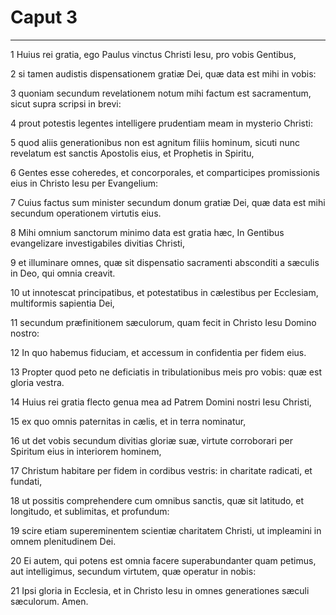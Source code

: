 # Caput 3

***

1 Huius rei gratia, ego Paulus vinctus Christi Iesu, pro vobis Gentibus,

2 si tamen audistis dispensationem gratiæ Dei, quæ data est mihi in vobis:

3 quoniam secundum revelationem notum mihi factum est sacramentum, sicut supra scripsi in brevi:

4 prout potestis legentes intelligere prudentiam meam in mysterio Christi:

5 quod aliis generationibus non est agnitum filiis hominum, sicuti nunc revelatum est sanctis Apostolis eius, et Prophetis in Spiritu,

6 Gentes esse coheredes, et concorporales, et comparticipes promissionis eius in Christo Iesu per Evangelium:

7 Cuius factus sum minister secundum donum gratiæ Dei, quæ data est mihi secundum operationem virtutis eius.

8 Mihi omnium sanctorum minimo data est gratia hæc, In Gentibus evangelizare investigabiles divitias Christi,

9 et illuminare omnes, quæ sit dispensatio sacramenti absconditi a sæculis in Deo, qui omnia creavit.

10 ut innotescat principatibus, et potestatibus in cælestibus per Ecclesiam, multiformis sapientia Dei,

11 secundum præfinitionem sæculorum, quam fecit in Christo Iesu Domino nostro:

12 In quo habemus fiduciam, et accessum in confidentia per fidem eius.

13 Propter quod peto ne deficiatis in tribulationibus meis pro vobis: quæ est gloria vestra.

14 Huius rei gratia flecto genua mea ad Patrem Domini nostri Iesu Christi,

15 ex quo omnis paternitas in cælis, et in terra nominatur,

16 ut det vobis secundum divitias gloriæ suæ, virtute corroborari per Spiritum eius in interiorem hominem,

17 Christum habitare per fidem in cordibus vestris: in charitate radicati, et fundati,

18 ut possitis comprehendere cum omnibus sanctis, quæ sit latitudo, et longitudo, et sublimitas, et profundum:

19 scire etiam supereminentem scientiæ charitatem Christi, ut impleamini in omnem plenitudinem Dei.

20 Ei autem, qui potens est omnia facere superabundanter quam petimus, aut intelligimus, secundum virtutem, quæ operatur in nobis:

21 Ipsi gloria in Ecclesia, et in Christo Iesu in omnes generationes sæculi sæculorum. Amen.

